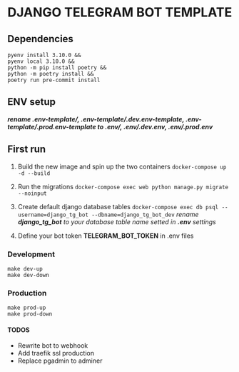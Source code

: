 # DJANGO TELEGRAM BOT TEMPLATE

## Dependencies

    pyenv install 3.10.0 &&
    pyenv local 3.10.0 &&
    python -m pip install poetry &&
    python -m poetry install &&
    poetry run pre-commit install

## ENV setup

__*rename .env-template/, .env-template/.dev.env-template, .env-template/.prod.env-template to .env/, .env/.dev.env, .env/.prod.env*__

## First run

1. Build the new image and spin up the two containers
    ```docker-compose up -d --build```

2. Run the migrations
    ```docker-compose exec web python manage.py migrate --noinput```

3. Create default django database tables
   ```docker-compose exec db psql --username=django_tg_bot --dbname=django_tg_bot_dev```
   *rename __django_tg_bot__ to your database table name setted in __.env__ settings*

4. Define your bot token __TELEGRAM_BOT_TOKEN__ in .env files

### Development

    make dev-up
    make dev-down

### Production

    make prod-up
    make prod-down

#### TODOS

* Rewrite bot to webhook
* Add traefik ssl production
* Replace pgadmin to adminer
